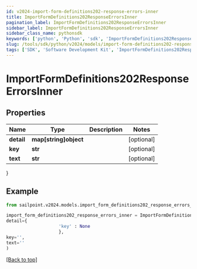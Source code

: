 ```yaml
---
id: v2024-import-form-definitions202-response-errors-inner
title: ImportFormDefinitions202ResponseErrorsInner
pagination_label: ImportFormDefinitions202ResponseErrorsInner
sidebar_label: ImportFormDefinitions202ResponseErrorsInner
sidebar_class_name: pythonsdk
keywords: ['python', 'Python', 'sdk', 'ImportFormDefinitions202ResponseErrorsInner', 'V2024ImportFormDefinitions202ResponseErrorsInner'] 
slug: /tools/sdk/python/v2024/models/import-form-definitions202-response-errors-inner
tags: ['SDK', 'Software Development Kit', 'ImportFormDefinitions202ResponseErrorsInner', 'V2024ImportFormDefinitions202ResponseErrorsInner']
---
```


# ImportFormDefinitions202ResponseErrorsInner


## Properties

Name | Type | Description | Notes
------------ | ------------- | ------------- | -------------
**detail** | **map[string]object** |  | [optional] 
**key** | **str** |  | [optional] 
**text** | **str** |  | [optional] 
}

## Example

```python
from sailpoint.v2024.models.import_form_definitions202_response_errors_inner import ImportFormDefinitions202ResponseErrorsInner

import_form_definitions202_response_errors_inner = ImportFormDefinitions202ResponseErrorsInner(
detail={
                    'key' : None
                    },
key='',
text=''
)

```
[[Back to top]](#) 

